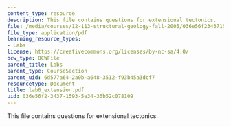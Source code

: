 ```yaml
---
content_type: resource
description: This file contains questions for extensional tectonics.
file: /media/courses/12-113-structural-geology-fall-2005/036e56f2343715935e3436b52c078109_lab6_extension.pdf
file_type: application/pdf
learning_resource_types:
- Labs
license: https://creativecommons.org/licenses/by-nc-sa/4.0/
ocw_type: OCWFile
parent_title: Labs
parent_type: CourseSection
parent_uid: 6d577a64-2a0b-a648-3512-f93b45a3dcf7
resourcetype: Document
title: lab6_extension.pdf
uid: 036e56f2-3437-1593-5e34-36b52c078109
---
```

This file contains questions for extensional tectonics.